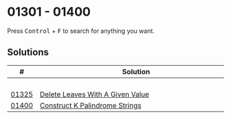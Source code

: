 # 01301 - 01400

Press <kbd>Control</kbd> + <kbd>F</kbd> to search for anything you want.

## Solutions
| # | Solution | Topic | Difficulty |
| --- | --- | --- | --- |
| | &emsp;&emsp;&emsp;&emsp;&emsp;&emsp;&emsp;&emsp;&emsp;&emsp;&emsp;&emsp;&emsp;&emsp;&emsp;&emsp;&emsp;&emsp;&emsp;&emsp;&emsp;&emsp;&emsp;&emsp;&emsp;&emsp;&emsp;&emsp; | &emsp;&emsp;&emsp;&emsp;&emsp;&emsp;&emsp;&emsp;&emsp;&emsp; | |  
| [01325](https://leetcode.com/problems/delete-leaves-with-a-given-value/) | [Delete Leaves With A Given Value](01325-delete-leaves-with-a-given-value.cpp) | `Tree` | Medium |  
| [01400](https://leetcode.com/problems/construct-k-palindrome-strings/) | [Construct K Palindrome Strings](01400-construct-k-palindrome-strings.cpp) | `Counting` | Medium |  